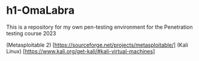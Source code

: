 # h1-OmaLabra
This is a repository for my own pen-testing environment for the Penetration testing course 2023

(Metasploitable 2) [https://sourceforge.net/projects/metasploitable/] 
(Kali Linux) [https://www.kali.org/get-kali/#kali-virtual-machines]
